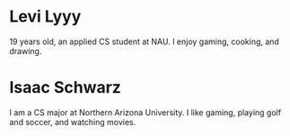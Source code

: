 # Levi Lyyy
19 years old, an applied CS student at NAU. I enjoy gaming, cooking, and drawing.
# Isaac Schwarz
I am a CS major at Northern Arizona University.  I like gaming, playing golf and soccer, and watching movies.
